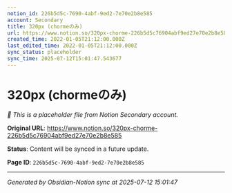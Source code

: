 ```yaml
---
notion_id: 226b5d5c-7690-4abf-9ed2-7e70e2b8e585
account: Secondary
title: 320px (chormeのみ)
url: https://www.notion.so/320px-chorme-226b5d5c76904abf9ed27e70e2b8e585
created_time: 2022-01-05T21:12:00.000Z
last_edited_time: 2022-01-05T21:12:00.000Z
sync_status: placeholder
sync_time: 2025-07-12T15:01:47.543677
---
```


# 320px (chormeのみ)

*🔄 This is a placeholder file from Notion Secondary account.*

**Original URL**: https://www.notion.so/320px-chorme-226b5d5c76904abf9ed27e70e2b8e585

**Status**: Content will be synced in a future update.

**Page ID**: `226b5d5c-7690-4abf-9ed2-7e70e2b8e585`

---

*Generated by Obsidian-Notion sync at 2025-07-12 15:01:47*
